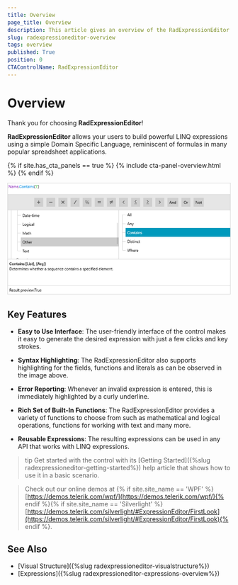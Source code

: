 ```yaml
---
title: Overview
page_title: Overview
description: This article gives an overview of the RadExpressionEditor control.
slug: radexpressioneditor-overview
tags: overview
published: True
position: 0
CTAControlName: RadExpressionEditor
---
```


# Overview

Thank you for choosing **RadExpressionEditor**!

__RadExpressionEditor__ allows your users to build powerful LINQ expressions using a simple Domain Specific Language, reminiscent of formulas in many popular spreadsheet applications.

{% if site.has_cta_panels == true %}
{% include cta-panel-overview.html %}
{% endif %}

![RadExpressionEditor Overview](images/RadExpressionEditor_Overview.png)

## Key Features

* __Easy to Use Interface__: The user-friendly interface of the control makes it easy to generate the desired expression with just a few clicks and key strokes.

* __Syntax Highlighting__: The RadExpressionEditor also supports highlighting for the fields, functions and literals as can be observed in the image above.

* __Error Reporting__: Whenever an invalid expression is entered, this is immediately highlighted by a curly underline.

* __Rich Set of Built-In Functions__: The RadExpressionEditor provides a variety of functions to choose from such as mathematical and logical operations, functions for working with text and many more.

* __Reusable Expressions__: The resulting expressions can be used in any API that works with LINQ expressions.

>tip Get started with the control with its [Getting Started]({%slug radexpressioneditor-getting-started%}) help article that shows how to use it in a basic scenario.

> Check out our online demos at {% if site.site_name == 'WPF' %}[https://demos.telerik.com/wpf/](https://demos.telerik.com/wpf/){% endif %}{% if site.site_name == 'Silverlight' %}[https://demos.telerik.com/silverlight/#ExpressionEditor/FirstLook](https://demos.telerik.com/silverlight/#ExpressionEditor/FirstLook){% endif %}.

## See Also
 * [Visual Structure]({%slug radexpressioneditor-visualstructure%})
 * [Expressions]({%slug radexpressioneditor-expressions-overview%})